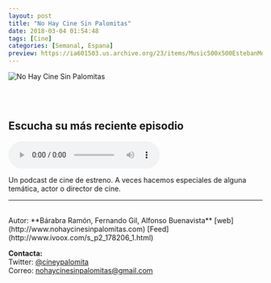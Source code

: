 ```yaml
---
layout: post
title: "No Hay Cine Sin Palomitas"
date: 2018-03-04 01:54:48
tags: [Cine]
categories: [Semanal, Espana]
preview: https://ia601503.us.archive.org/23/items/Music500x500EstebanMontoya/Logovertical_300NohaycineSinpalomitas.png
---
```


![No Hay Cine Sin Palomitas](https://ia601503.us.archive.org/23/items/Music500x500EstebanMontoya/Logovertical_500NohaycineSinpalomitas.png)

<br/>
<br/>

## Escucha su más reciente episodio

<!--reproductor-feed=http://www.ivoox.com/podcast-no-hay-cine-sin-palomitas_fg_f1178206_filtro_1.xml-->
<!--reproductor-start-->
<audio id="audio" preload="auto" controls="" src="http://www.ivoox.com/no-hay-cine-sin-palomitas-087-mortal_mf_30837320_feed_1.mp3"></audio>
<!--reproductor-end-->

Un podcast de cine de estreno. A veces hacemos especiales de alguna temática, actor o director de cine.  

_ _ _
<br>
Autor: **Bárabra Ramón, Fernando Gil, Alfonso Buenavista**
[web](http://www.nohaycinesinpalomitas.com)  
[Feed](http://www.ivoox.com/s_p2_178206_1.html)  


**Contacta:**  
Twitter: [@cineypalomita](https://twitter.com/cineypalomita)  
Correo: [nohaycinesinpalomitas@gmail.com](mailto:nohaycinesinpalomitas@gmail.com)  
